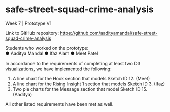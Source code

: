 # safe-street-squad-crime-analysis

Week 7 | Prototype V1 
 
Link to GitHub repository: https://github.com/aadityamandal/safe-street-squad-crime-analysis 
 
Students who worked on the prototype:  
●  Aaditya Mandal 
●  Ifaz Alam 
●  Meet Patel 
 
In accordance to the requirements of completing at least two D3 visualizations, we have implemented the following:  
1.  A line chart for the Hook section that models Sketch ID 12. (Meet) 
2.  A line chart for the Rising Insight 1 section that models Sketch ID 3. (Ifaz) 
3.  Two pie charts for the Message section that model Sketch ID 15. (Aaditya) 
 
All other listed requirements have been met as well. 
 
 
 
